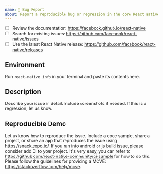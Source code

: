 ```yaml
---
name: 🐛 Bug Report
about: Report a reproducible bug or regression in the core React Native library.
---
```


<!-- Requirements: please go through this checklist before opening a new issue -->
  - [ ] Review the documentation: https://facebook.github.io/react-native
  - [ ] Search for existing issues: https://github.com/facebook/react-native/issues
  - [ ] Use the latest React Native release: https://github.com/facebook/react-native/releases

## Environment
Run `react-native info` in your terminal and paste its contents here.

## Description
Describe your issue in detail. Include screenshots if needed. If this is a regression, let us know.

## Reproducible Demo
Let us know how to reproduce the issue. Include a code sample, share a project, 
or share an app that reproduces the issue using https://snack.expo.io/. 
If you run into android or js build issue, please consider add CI to your project.
It's very easy, you can refer to https://github.com/react-native-community/ci-sample for how to do this.
Please follow the guidelines for providing a MCVE: https://stackoverflow.com/help/mcve.
